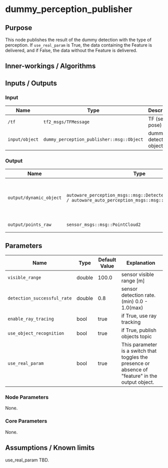 # dummy_perception_publisher

## Purpose

This node publishes the result of the dummy detection with the type of perception. If `use_real_param` is True, the data containing the Feature is delivered, and if False, the data without the Feature is delivered.

## Inner-workings / Algorithms

## Inputs / Outputs

### Input

| Name           | Type                                      | Description             |
| -------------- | ----------------------------------------- | ----------------------- |
| `/tf`          | `tf2_msgs/TFMessage`                      | TF (self-pose)          |
| `input/object` | `dummy_perception_publisher::msg::Object` | dummy detection objects |

### Output

| Name                    | Type                                                                                                              | Description                                              |
| ----------------------- | ----------------------------------------------------------------------------------------------------------------- | -------------------------------------------------------- |
| `output/dynamic_object` | `autoware_perception_msgs::msg::DetectedObjectsWithFeature / autoware_auto_perception_msgs::msg::DetectedObjects` | Publishes objects (True: w/ Feature, False: w/o Feature) |
| `output/points_raw`     | `sensor_msgs::msg::PointCloud2`                                                                                   | point cloud of objects                                   |

## Parameters

| Name                        | Type   | Default Value | Explanation                                                                                        |
| --------------------------- | ------ | ------------- | -------------------------------------------------------------------------------------------------- |
| `visible_range`             | double | 100.0         | sensor visible range [m]                                                                           |
| `detection_successful_rate` | double | 0.8           | sensor detection rate. (min) 0.0 - 1.0(max)                                                        |
| `enable_ray_tracing`        | bool   | true          | if True, use ray tracking                                                                          |
| `use_object_recognition`    | bool   | true          | if True, publish objects topic                                                                     |
| `use_real_param`            | bool   | true          | This parameter is a switch that toggles the presence or absence of "feature" in the output object. |

### Node Parameters

None.

### Core Parameters

None.

## Assumptions / Known limits

use_real_param
TBD.
